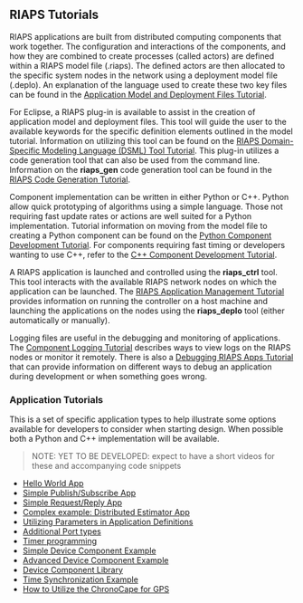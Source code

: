 ## RIAPS Tutorials

RIAPS applications are built from distributed computing components that work together.  The configuration and interactions of the components, and how they are combined to create processes (called actors) are defined within a RIAPS model file (.riaps).  The defined actors are then allocated to the specific system nodes in the network using a deployment model file (.deplo).  An explanation of the language used to create these two key files can be found in the [Application Model and Deployment Files Tutorial](tutorials/models.md).

For Eclipse, a RIAPS plug-in is available to assist in the creation of application model and deployment files.  This tool will guide the user to the available keywords for the specific definition elements outlined in the model tutorial.  Information on utilizing this tool can be found on the [RIAPS Domain-Specific Modeling Language (DSML) Tool Tutorial](tutorials/dsml.md).  This plug-in utilizes a code generation tool that can also be used from the command line.  Information on the **riaps_gen** code generation tool can be found in the [RIAPS Code Generation Tutorial](https://github.com/RIAPS/riaps-pycom/tree/master/src/riaps/gen/README.md).

Component implementation can be written in either Python or C++.  Python allow quick prototyping of algorithms using a simple language.  Those not requiring fast update rates or actions are well suited for a Python implementation.  Tutorial information on moving from the model file to creating a Python component can be found on the [Python Component Development Tutorial](tutorials/pyapps.md).  For components requiring fast timing or developers wanting to use C++, refer to the [C++ Component Development Tutorial](https://github.com/RIAPS/riaps-core/wiki).

A RIAPS application is launched and controlled using the **riaps_ctrl** tool.  This tool interacts with the available RIAPS network nodes on which the application can be launched.  The [RIAPS Application Management Tutorial](tutorials/launch.md) provides information on running the controller on a host machine and launching the applications on the nodes using the **riaps_deplo** tool (either automatically or manually).  

Logging files are useful in the debugging and monitoring of applications.  The [Component Logging Tutorial](tutorials/logging.md) describes ways to view logs on the RIAPS nodes or monitor it remotely. There is also a [Debugging RIAPS Apps Tutorial](tutorials/debug.md) that can provide information on different ways to debug an application during development or when something goes wrong.

### Application Tutorials

This is a set of specific application types to help illustrate some options available for developers to consider when starting design.  When possible both a Python and C++ implementation will be available.  

>NOTE:  YET TO BE DEVELOPED:  expect to have a short videos for these and accompanying code snippets

* [Hello World App](tutorials/app-examples/hello-world.md)
* [Simple Publish/Subscribe App](tutorials/app-examples/pub-sub.md)
* [Simple Request/Reply App](tutorials/app-examples/req-rep.md)
* [Complex example: Distributed Estimator App](tutorials/app-examples/complex-app.md)
* [Utilizing Parameters in Application Definitions](tutorials/app-examples/parameters-app.md)
* [Additional Port types](tutorials/app-examples/other-ports.md)
* [Timer programming](tutorials/app-examples/timer-app.md)
* [Simple Device Component Example](tutorials/app-examples/simple-device.md)
* [Advanced Device Component Example](tutorials/app-examples/multithread-device.md)
* [Device Component Library](tutorials/app-examples/device-library.md)
* [Time Synchronization Example](tutorials/app-examples/time-sync.md)
* [How to Utilize the ChronoCape for GPS](tutorials/app-examples/chronocape.md)
